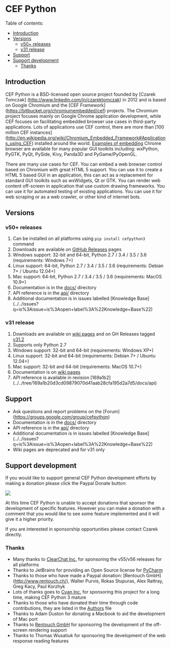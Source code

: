 # CEF Python

Table of contents:
* [Introduction](#introduction)
* [Versions](#versions)
  * [v50+ releases](#v50-releases)
  * [v31 release](#v31-release)
* [Support](#support)
* [Support development](#support-development)
  * [Thanks](#thanks)


## Introduction

CEF Python is a BSD-licensed open source project founded by [Czarek Tomczak]
(http://www.linkedin.com/in/czarektomczak) in 2012 and is based on
Google Chromium and the [CEF Framework]
(https://bitbucket.org/chromiumembedded/cef) projects. The Chromium
project focuses mainly on Google Chrome application development, while
CEF focuses on facilitating embedded browser use cases in third-party
applications. Lots of applications use CEF control, there are more than
[100 million CEF instances]
(http://en.wikipedia.org/wiki/Chromium_Embedded_Framework#Applications_using_CEF)
installed around the world. [Examples of embedding](examples/Examples-README.md)
Chrome browser are available for many popular GUI toolkits including:
wxPython, PyGTK, PyQt, PySide, Kivy, Panda3D and PyGame/PyOpenGL.

There are many use cases for CEF. You can embed a web browser control
based on Chromium with great HTML 5 support. You can use it to create
a HTML 5 based GUI in an application, this can act as a replacement for
standard GUI toolkits such as wxWidgets, Qt or GTK. You can render web
content off-screen in application that use custom drawing frameworks.
You can use it for automated testing of existing applications. You can
use it for web scraping or as a web crawler, or other kind of internet
bots.


## Versions

### v50+ releases

1. Can be installed on all platforms using `pip install cefpython3` command
2. Downloads are available on [GitHub Releases](../../releases) pages
2. Windows support: 32-bit and 64-bit, Python 2.7 / 3.4 / 3.5 / 3.6
   (requirements: Windows 7+)
3. Linux support: 64-bit, Python 2.7 / 3.4 / 3.5 / 3.6
   (requirements: Debian 7+ / Ubuntu 12.04+)
4. Mac support: 64-bit, Python 2.7 / 3.4 / 3.5 / 3.6
   (requirements: MacOS 10.9+)
5. Documentation is in the [docs/](docs) directory
6. API reference is in the [api/](api) directory
7. Additional documentation is in issues labelled [Knowledge Base]
   (../../issues?q=is%3Aissue+is%3Aopen+label%3A%22Knowledge+Base%22)

### v31 release

1. Downloads are available on [wiki pages](../../wiki#downloads)
   and on GH Releases tagged [v31.2](../../releases/tag/v31.2)
2. Supports only Python 2.7
3. Windows support: 32-bit and 64-bit (requirements: Windows XP+)
4. Linux support: 32-bit and 64-bit (requirements: Debian 7+ / Ubuntu 12.04+)
5. Mac support: 32-bit and 64-bit (requirements: MacOS 10.7+)
6. Documentation is on [wiki pages](../../wiki)
7. API reference is available in revision [169a1b2]
   (../../tree/169a1b20d3cd09879070d41aab28cfa195d2a7d5/docs/api)


## Support

- Ask questions and report problems on the [Forum]
  (https://groups.google.com/group/cefpython)
- Documentation is in the [docs/](docs) directory
- API reference is in the [api/](api) directory
- Additional documentation is in issues labelled [Knowledge Base]
  (../../issues?q=is%3Aissue+is%3Aopen+label%3A%22Knowledge+Base%22)
- Wiki pages are deprecated and for v31 only


## Support development

If you would like to support general CEF Python development efforts
by making a donation please click the Paypal Donate button:

<a href='https://www.paypal.com/cgi-bin/webscr?cmd=_s-xclick&hosted_button_id=V7LU7PD4N4GGG'>
<img src='https://raw.githubusercontent.com/wiki/cztomczak/cefpython/images/donate.gif' />
</a>

At this time CEF Python is unable to accept donations that sponsor the
development of specific features. However you can make a donation with
a comment that you would like to see some feature implemented and it will
give it a higher priority.

If you are interested in sponsorship opportunities please contact Czarek
directly.

### Thanks

* Many thanks to [ClearChat Inc.](https://clearchat.com) for sponsoring
  the v55/v56 releases for all platforms
* Thanks to JetBrains for providing an Open Source license for
  [PyCharm](https://www.jetbrains.com/pycharm/)
* Thanks to those who have made a Paypal donation: [Rentouch GmbH]
  (http://www.rentouch.ch/), Walter Purvis, Rokas Stupuras, Alex Rattray,
  Greg Kacy, Paul Korzhyk
* Lots of thanks goes to [Cyan Inc.](http://www.blueplanet.com/) for
  sponsoring this project for a long time, making CEF Python 3 mature
* Thanks to those who have donated their time through code contributions,
  they are listed in the [Authors](Authors) file
* Thanks to Adam Duston for donating a Macbook to aid the development
  of Mac port
* Thanks to [Rentouch GmbH](http://www.rentouch.ch/) for sponsoring the
  development of the off-screen rendering support
* Thanks to Thomas Wusatiuk for sponsoring the development of the web
  response reading features

